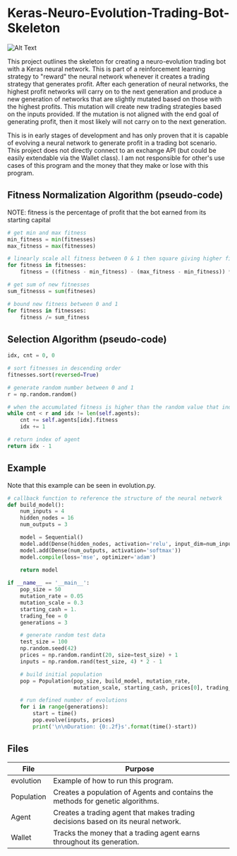 # Keras-Neuro-Evolution-Trading-Bot-Skeleton   

![Alt Text](https://github.com/dmackenz/Keras-Neuro-Evolution-Trading-Bot-Skeleton/blob/master/docs/evolution.gif?raw=true)

This project outlines the skeleton for creating a neuro-evolution trading bot with a Keras neural network. This is part of a reinforcement learning strategy to "reward" the neural network whenever it creates a trading strategy that generates profit. After each generation of neural networks, the highest profit networks will carry on to the next generation and produce a new generation of networks that are slightly mutated based on those with the highest profits. This mutation will create new trading strategies based on the inputs provided. If the mutation is not aligned with the end goal of generating profit, then it most likely will not carry on to the next generation.

This is in early stages of development and has only proven that it is capable of evolving a neural network to generate profit in a trading bot scenario. This project does not directly connect to an exchange API (but could be easily extendable via the Wallet class). I am not responsible for other's use cases of this program and the money that they make or lose with this program.

## Fitness Normalization Algorithm (pseudo-code)
NOTE: fitness is the percentage of profit that the bot earned from its starting capital
```Python
# get min and max fitness
min_fitness = min(fitnesses)
max_fitness = max(fitnesses)

# linearly scale all fitness between 0 & 1 then square giving higher fitness more of an edge
for fitness in fitnesses:
	fitness = ((fitness - min_fitness) - (max_fitness - min_fitness)) ** 2

# get sum of new fitnesses
sum_fitnesss = sum(fitneses)

# bound new fitness between 0 and 1 
for fitness in fitnesses:
	fitness /= sum_fitness
```

## Selection Algorithm (pseudo-code)
```Python
idx, cnt = 0, 0

# sort fitnesses in descending order
fitnesses.sort(reversed=True)

# generate random number between 0 and 1
r = np.random.random()

# when the accumulated fitness is higher than the random value that index is selected for breeding
while cnt < r and idx != len(self.agents):
    cnt += self.agents[idx].fitness
    idx += 1

# return index of agent
return idx - 1
```

## Example
Note that this example can be seen in evolution.py.
```python
# callback function to reference the structure of the neural network
def build_model():
    num_inputs = 4
    hidden_nodes = 16
    num_outputs = 3

    model = Sequential()
    model.add(Dense(hidden_nodes, activation='relu', input_dim=num_inputs))
    model.add(Dense(num_outputs, activation='softmax'))
    model.compile(loss='mse', optimizer='adam')
    
    return model

if __name__ == '__main__':
    pop_size = 50
    mutation_rate = 0.05
    mutation_scale = 0.3
    starting_cash = 1.
    trading_fee = 0
    generations = 3

    # generate random test data
    test_size = 100
    np.random.seed(42)
    prices = np.random.randint(20, size=test_size) + 1
    inputs = np.random.rand(test_size, 4) * 2 - 1

    # build initial population
    pop = Population(pop_size, build_model, mutation_rate, 
                     mutation_scale, starting_cash, prices[0], trading_fee)

    # run defined number of evolutions
    for i in range(generations):
        start = time()
        pop.evolve(inputs, prices)
        print('\n\nDuration: {0:.2f}s'.format(time()-start))
```

## Files
| File | Purpose |
| ------ | ------ |
| evolution | Example of how to run this program.  |
| Population | Creates a population of Agents and contains the methods for genetic algorithms. |
| Agent | Creates a trading agent that makes trading decisions based on its neural network. |
| Wallet | Tracks the money that a trading agent earns throughout its generation. |

